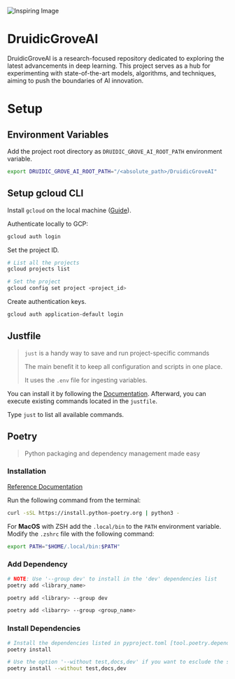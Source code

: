 ![Inspiring Image](https://repository-images.githubusercontent.com/870284572/b9b19342-1938-46cf-9eac-ab31a92682ba)

# DruidicGroveAI
DruidicGroveAI is a research-focused repository dedicated to exploring the latest advancements in deep learning. 
This project serves as a hub for experimenting with state-of-the-art models, algorithms, 
and techniques, aiming to push the boundaries of AI innovation.

# Setup
## Environment Variables
Add the project root directory as `DRUIDIC_GROVE_AI_ROOT_PATH` environment variable.
``` bash
export DRUIDIC_GROVE_AI_ROOT_PATH="/<absolute_path>/DruidicGroveAI"
```

## Setup gcloud CLI
Install `gcloud` on the local machine ([Guide](https://cloud.google.com/sdk/docs/install)).

Authenticate locally to GCP:
```bash
gcloud auth login
```

Set the project ID.
```bash
# List all the projects
gcloud projects list

# Set the project
gcloud config set project <project_id>
```

Create authentication keys.
```bash
gcloud auth application-default login
```

## Justfile
> `just` is a handy way to save and run project-specific commands
> 
> The main benefit it to keep all configuration and scripts in one place.
> 
> It uses the `.env` file for ingesting variables.

You can install it by following the [Documentation](https://just.systems/man/en/chapter_4.html).
Afterward, you can execute existing commands located in the `justfile`.

Type `just` to list all available commands.


## Poetry

> Python packaging and dependency management made easy

### Installation

[Reference Documentation](https://python-poetry.org/)

Run the following command from the terminal:
``` bash
curl -sSL https://install.python-poetry.org | python3 -
```

For **MacOS** with ZSH add the `.local/bin` to the `PATH` environment variable. Modify the `.zshrc` file with the following command:

``` bash
export PATH="$HOME/.local/bin:$PATH"
```

### Add Dependency
``` bash
# NOTE: Use '--group dev' to install in the 'dev' dependencies list
poetry add <library_name>

poetry add <library> --group dev

poetry add <libarry> --group <group_name>
```

### Install Dependencies
``` bash
# Install the dependencies listed in pyproject.toml [tool.poetry.dependencies]
poetry install

# Use the option '--without test,docs,dev' if you want to esclude the specified group from install
poetry install --without test,docs,dev
```
